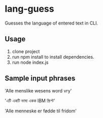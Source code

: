 lang-guess
=========

Guesses the language of entered text in CLI.

## Usage
1. clone project
2. run npm install to install dependencies.
3. run node index.js



## Sample input phrases

'Alle menslike wesens word vry'

'এটি একটি ভাষা একক IBM স্ক্রিপ্ট'

'Alle menneske er fødde til fridom'


